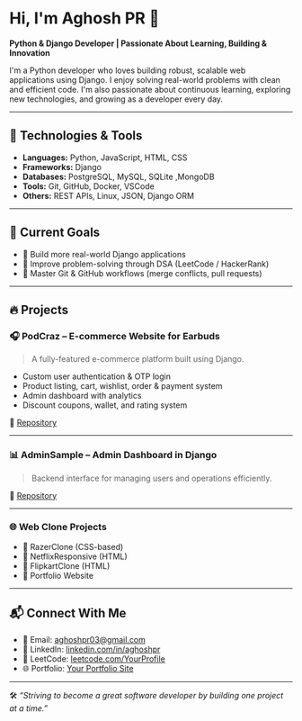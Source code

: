 # Hi, I'm Aghosh PR 👋

**Python & Django Developer | Passionate About Learning, Building & Innovation**

I'm a Python developer who loves building robust, scalable web applications using Django. I enjoy solving real-world problems with clean and efficient code. I'm also passionate about continuous learning, exploring new technologies, and growing as a developer every day.

---

## 🚀 Technologies & Tools

- **Languages:** Python, JavaScript, HTML, CSS  
- **Frameworks:** Django
- **Databases:** PostgreSQL, MySQL, SQLite ,MongoDB  
- **Tools:** Git, GitHub, Docker, VSCode  
- **Others:** REST APIs, Linux, JSON, Django ORM  

---

## 🎯 Current Goals

- 🚀 Build more real-world Django applications  
- 🧠 Improve problem-solving through DSA (LeetCode / HackerRank)  
- 🔄 Master Git & GitHub workflows (merge conflicts, pull requests)  


---

## 🔥 Projects

### 🎧 PodCraz – E-commerce Website for Earbuds
> A fully-featured e-commerce platform built using Django.

- Custom user authentication & OTP login
- Product listing, cart, wishlist, order & payment system
- Admin dashboard with analytics
- Discount coupons, wallet, and rating system

📂 [Repository](https://github.com/AghoshPR/Podcraz)

---

### 📊 AdminSample – Admin Dashboard in Django
> Backend interface for managing users and operations efficiently.

📂 [Repository](https://github.com/AghoshPR/AdminSample)

---

### 🌐 Web Clone Projects

- 🔸 RazerClone (CSS-based)
- 🔸 NetflixResponsive (HTML)
- 🔸 FlipkartClone (HTML)
- 🔸 Portfolio Website

---

## 📬 Connect With Me

- 📧 Email: aghoshpr03@gmail.com  
- 💼 LinkedIn: [linkedin.com/in/aghoshpr](https://linkedin.com/in/aghoshpr) 
- 🐍 LeetCode: [leetcode.com/YourProfile](https://leetcode.com/)
- 🌐 Portfolio: [Your Portfolio Site](https://your-portfolio.com)

---

🛠️ *“Striving to become a great software developer by building one project at a time.”*

